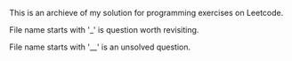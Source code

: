 This is an archieve of my solution for programming exercises on Leetcode.

File name starts with '_' is question worth revisiting.

File name starts with '__' is an unsolved question.